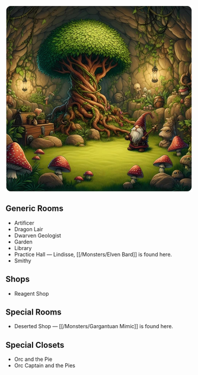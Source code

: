 ![new-rooms](/uploads/New%20Rooms/new-rooms.webp)

## Generic Rooms

- Artificer
- Dragon Lair
- Dwarven Geologist
- Garden
- Library
- Practice Hall — Lindisse, [[/Monsters/Elven Bard]] is found here.
- Smithy

## Shops

- Reagent Shop

## Special Rooms

- Deserted Shop — [[/Monsters/Gargantuan Mimic]] is found here.

## Special Closets

- Orc and the Pie
- Orc Captain and the Pies
